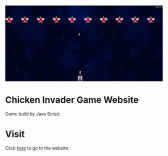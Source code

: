 <p align="center">
<img  src = /images/chickenInvader.png>
</p>

# Chicken Invader Game Website
Game build by Java Script.
# Visit
Click [here](https://isalma.github.io/Chicken-Invaders-Game-Website/) to go to the website.
